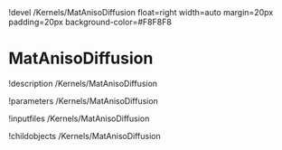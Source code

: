 <!-- MOOSE Object Documentation Stub: Remove this when content is added. -->!devel /Kernels/MatAnisoDiffusion float=right width=auto margin=20px padding=20px background-color=#F8F8F8


# MatAnisoDiffusion
!description /Kernels/MatAnisoDiffusion

!parameters /Kernels/MatAnisoDiffusion

!inputfiles /Kernels/MatAnisoDiffusion

!childobjects /Kernels/MatAnisoDiffusion
